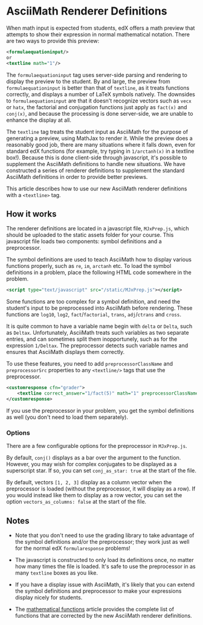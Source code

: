 # AsciiMath Renderer Definitions

When math input is expected from students, edX offers a math preview that attempts to show their expression in normal mathematical notation. There are two ways to provide this preview:

```XML
<formulaequationinput/>
or
<textline math="1"/>
```

The `formulaequationinput` tag uses server-side parsing and rendering to display the preview to the student. By and large, the preview from `formulaequationinput` is better than that of `textline`, as it treats functions correctly, and displays a number of LaTeX symbols natively. The downsides to `formulaequationinput` are that it doesn't recognize vectors such as `vecx` or `hatx`, the factorial and conjugation functions just apply as `fact(x)` and `conj(x)`, and because the processing is done server-side, we are unable to enhance the display at all.

The `textline` tag treats the student input as AsciiMath for the purpose of generating a preview, using MathJax to render it. While the preview does a reasonably good job, there are many situations where it falls down, even for standard edX functions (for example, try typing in `1/arctanh(x)` in a textline box!). Because this is done client-side through javascript, it's possible to supplement the AsciiMath definitions to handle new situations. We have constructed a series of renderer definitions to supplement the standard AsciiMath definitions in order to provide better previews.

This article describes how to use our new AsciiMath renderer definitions with a `<textline>` tag.


## How it works

The renderer definitions are located in a javascript file, `MJxPrep.js`, which should be uploaded to the static assets folder for your course. This javascript file loads two components: symbol definitions and a preprocessor.

The symbol definitions are used to teach AsciiMath how to display various functions properly, such as `re`, `im`, `arctanh` etc. To load the symbol definitions in a problem, place the following HTML code somewhere in the problem.

```XML
<script type="text/javascript" src="/static/MJxPrep.js"></script>
```

Some functions are too complex for a symbol definition, and need the student's input to be preprocessed into AsciiMath before rendering. These functions are `log10`, `log2`, `fact`/`factorial`, `trans`, `adj`/`ctrans` and `cross`.

It is quite common to have a variable name begin with `delta` or `Delta`, such as `Deltax`. Unfortunately, AsciiMath treats such variables as two separate entries, and can sometimes split them inopportunely, such as for the expression `1/Deltax`. The preprocessor detects such variable names and ensures that AsciiMath displays them correctly.

To use these features, you need to add `preprocessorClassName` and `preprocessorSrc` properties to any `<textline/>` tags that use the preprocessor.

```XML
<customresponse cfn="grader">
    <textline correct_answer="1/fact(5)" math="1" preprocessorClassName="MJxPrep" preprocessorSrc="/static/MJxPrep.js"/>
</customresponse>
```

If you use the preprocessor in your problem, you get the symbol definitions as well (you don't need to load them separately).


### Options

There are a few configurable options for the preprocessor in `MJxPrep.js`.

By default, `conj()` displays as a bar over the argument to the function. However, you may wish for complex conjugates to be displayed as a superscript star. If so, you can set `conj_as_star: true` at the start of the file.

By default, vectors `[1, 2, 3]` display as a column vector when the preprocessor is loaded (without the preprocessor, it will display as a row). If you would instead like them to display as a row vector, you can set the option `vectors_as_columns: false` at the start of the file.


## Notes

* Note that you don't need to use the grading library to take advantage of the symbol definitions and/or the preprocessor; they work just as well for the normal edX `formularesponse` problems!

* The javascript is constructed to only load its definitions once, no matter how many times the file is loaded. It's safe to use the preprocessor in as many `textline` boxes as you like.

* If you have a display issue with AsciiMath, it's likely that you can extend the symbol definitions and preprocessor to make your expressions display nicely for students.

* The [mathematical functions](functions_and_constants.md) article provides the complete list of functions that are corrected by the new AsciiMath renderer definitions.
